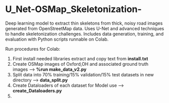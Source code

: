 # U_Net-OSMap_Skeletonization-
Deep learning model to extract thin skeletons from thick, noisy road images generated from OpenStreetMap data. Uses U-Net and advanced techniques to handle skeletonization challenges. Includes data generation, training, and evaluation with Python scripts runnable on Colab.

Run procedures for Colab:

1. First install needed libraries extract and copy text from **install.txt**
2. Create OSMap images of Oxford,OH and associated ground truth images --> **%run make_data_v2.py**
3. Split data into 70% training/15% validation/15% test datasets in new directory --> **data_split.py**
4. Create Dataloaders of each dataset for Model use --> **create_Dataloaders.py**
5. 
